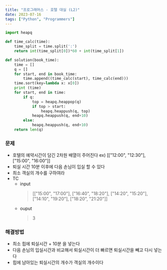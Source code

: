 ```yaml
---
title: "프로그래머스 - 호텔 대실 (L2)"
date: 2023-07-16
tags: ["Python", "Programmers"]
---
```


```python
import heapq

def time_calc(time):
    time_split = time.split(':')
    return int(time_split[0])*60 + int(time_split[1])

def solution(book_time):
    time = []
    q = []
    for start, end in book_time:
        time.append((time_calc(start), time_calc(end)))
    time.sort(key=lambda x: x[0])
    print (time)
    for start, end in time:
        if q:
            top = heapq.heappop(q)
            if top > start:
                heapq.heappush(q, top)
            heapq.heappush(q, end+10)
        else:
            heapq.heappush(q, end+10)
    return len(q)
```

### 문제

- 호텔의 예약시간이 담긴 2차원 배열이 주어진다 ex) [["12:00", "12:30"], ["15:00", "16:00"]]
- 퇴실 시간 10분 이후에 다음 손님이 입실 할 수 있다
- 최소 객실의 개수를 구하여라
- TC
  - input
    > [["15:00", "17:00"], ["16:40", "18:20"], ["14:20", "15:20"], ["14:10", "19:20"], ["18:20", "21:20"]]
  - ouput
    > 3

### 해결방법

- 최소 힙에 퇴실시간 + 10분 을 넣는다
- 다음 손님의 입실시간과 비교해서 퇴실시간이 더 빠르면 퇴실시간을 빼고 다시 넣는다
- 힙에 남아있는 퇴실시간의 개수가 객실의 개수이다
